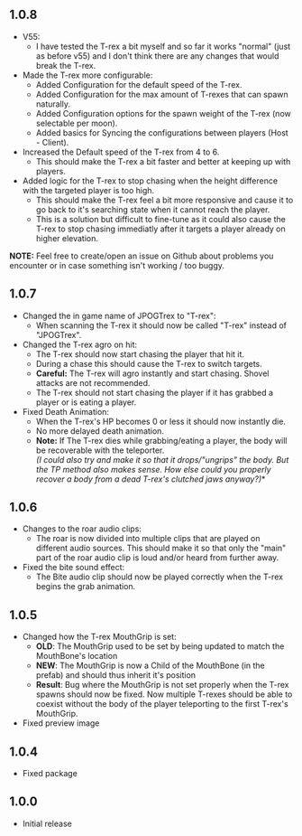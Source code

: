 ## 1.0.8
- V55:
	- I have tested the T-rex a bit myself and so far it works "normal" (just as before v55) and I don't think there are any changes that would break the T-rex.
- Made the T-rex more configurable:
	- Added Configuration for the default speed of the T-rex.
	- Added Configuration for the max amount of T-rexes that can spawn naturally.
	- Added Configuration options for the spawn weight of the T-rex (now selectable per moon).
	- Added basics for Syncing the configurations between players (Host - Client).
- Increased the Default speed of the T-rex from 4 to 6.
	- This should make the T-rex a bit faster and better at keeping up with players.
- Added logic for the T-rex to stop chasing when the height difference with the targeted player is too high.
	- This should make the T-rex feel a bit more responsive and cause it to go back to it's searching state when it cannot reach the player.
	- This is a solution but difficult to fine-tune as it could also cause the T-rex to stop chasing immediatly after it targets a player already on higher elevation.

**NOTE:** Feel free to create/open an issue on Github about problems you encounter or in case something isn't working / too buggy.


## 1.0.7
- Changed the in game name of JPOGTrex to "T-rex":
	- When scanning the T-rex it should now be called "T-rex" instead of "JPOGTrex".
- Changed the T-rex agro on hit:
	- The T-rex should now start chasing the player that hit it.
	- During a chase this should cause the T-rex to switch targets.
	- **Careful:** The T-rex will agro instantly and start chasing. Shovel attacks are not recommended.
	- The T-rex should not start chasing the player if it has grabbed a player or is eating a player.
- Fixed Death Animation:
	- When the T-rex's HP becomes 0 or less it should now instantly die.
	- No more delayed death animation.
	- **Note:** If The T-rex dies while grabbing/eating a player, the body will be recoverable with the teleporter.  
	  *(I could also try and make it so that it drops/"ungrips" the body. But the TP method also makes sense. How else could you properly recover a body from a dead T-rex's clutched jaws anyway?)**

## 1.0.6
- Changes to the roar audio clips: 
	- The roar is now divided into multiple clips that are played on different audio sources. This should make it so that only the "main" part of the roar audio clip is loud and/or heard from further away.
- Fixed the bite sound effect:
	- The Bite audio clip should now be played correctly when the T-rex begins the grab animation. 

## 1.0.5
- Changed how the T-rex MouthGrip is set:
	- **OLD**: The MouthGrip used to be set by being updated to match the MouthBone's location
	- **NEW**: The MouthGrip is now a Child of the MouthBone (in the prefab) and should thus inherit it's position
	- **Result**: Bug where the MouthGrip is not set properly when the T-rex spawns should now be fixed. Now multiple T-rexes should be able to coexist without the body of the player teleporting to the first T-rex's MouthGrip.
- Fixed preview image


## 1.0.4

- Fixed package

## 1.0.0

- Initial release